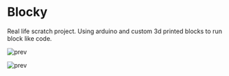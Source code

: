 # Blocky
Real life scratch project.
Using arduino and custom 3d printed blocks to run block like code.

![prev](https://firebasestorage.googleapis.com/v0/b/imaginerobots-3c377.appspot.com/o/fiverrPhoto1.PNG?alt=media&token=d90db77a-21d9-4d93-af75-68101b08df74)

![prev](https://firebasestorage.googleapis.com/v0/b/imaginerobots-3c377.appspot.com/o/fiverrPhoto2.PNG?alt=media&token=8fcfa0db-4596-423c-846f-fc301a6c5cd5)
